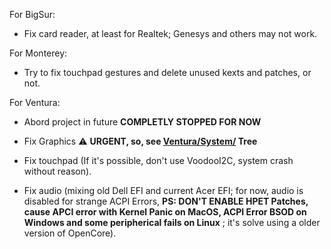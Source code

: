 [Ventura/System/]: https://github.com/sebasrock156/Acer-V3-572-TMP246-OpenCore/tree/Ventura/System/Library

For BigSur:

- Fix card reader, at least for Realtek; Genesys and others may not work.


For Monterey:

- Try to fix touchpad gestures and delete unused kexts and patches, or not.


For Ventura:

- Abord project in future **COMPLETLY STOPPED FOR NOW**

- Fix Graphics ⚠️ **URGENT, so, see [Ventura/System/] Tree**

- Fix touchpad (If it's possible, don't use VoodooI2C, system crash without reason).

- Fix audio (mixing old Dell EFI and current Acer EFI; for now, audio is disabled for strange ACPI Errors, **PS: DON'T ENABLE HPET Patches, cause APCI error with Kernel Panic on MacOS, ACPI Error BSOD on Windows and some peripherical fails on Linux**
; it's solve using a older version of OpenCore).
